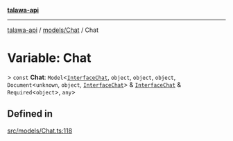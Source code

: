 [**talawa-api**](../../../README.md)

***

[talawa-api](../../../modules.md) / [models/Chat](../README.md) / Chat

# Variable: Chat

\> `const` **Chat**: `Model`\<[`InterfaceChat`](../interfaces/InterfaceChat.md), `object`, `object`, `object`, `Document`\<`unknown`, `object`, [`InterfaceChat`](../interfaces/InterfaceChat.md)\> & [`InterfaceChat`](../interfaces/InterfaceChat.md) & `Required`\<`object`\>, `any`\>

## Defined in

[src/models/Chat.ts:118](https://github.com/PalisadoesFoundation/talawa-api/blob/832d310bae30bd8cb45fb1b44f62dd776dccc52f/src/models/Chat.ts#L118)
